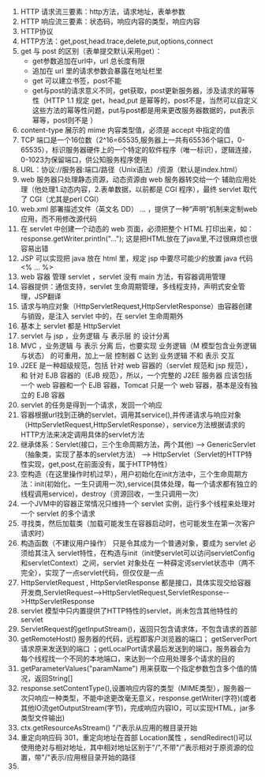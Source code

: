 1. HTTP 请求流三要素：http方法，请求地址，表单参数
2. HTTP 响应流三要素：状态码，响应内容的类型，响应内容
3. HTTP协议
4. HTTP方法：get,post,head.trace,delete,put,options,connect
5. get 与 post 的区别（表单提交默认采用get）：
	+ get参数追加在url中，url 总长度有限
	- 追加在 url 里的请求参数会暴露在地址栏里
	+ get 可以建立书签，post不能
	- get与post的请求意义不同，get获取，post更新服务器，涉及请求的幂等性（HTTP 1.1 规定 get，head,put 是幂等的，post不是，当然可以自定义这些方法的幂等性问题，put与post都是用来更改服务器数据的，put表示幂等，post则不是 ）    
6. content-type 展示的 mime 内容类型值，必须是 accept 中指定的值
7. TCP 端口是一个16位数（2^16=65535,服务器上一共有65536个端口，0-65535），标识服务器硬件上的一个特定的软件程序（唯一标识），逻辑连接，0-1023为保留端口，供公知服务程序使用
8. URL：协议://服务器:端口/路径（Unix语法）/资源（默认是index.html） 
9. web 服务器只处理静态资源，动态资源由 web 服务器转交给一个 辅助应用处理（他处理1.动态内容，2.表单数据，以前都是 CGI 程序），最终 servlet 取代了 CGI（尤其是perl CGI）
10. web.xml 部署描述文件（英文名 DD） <web-app> ... </web-app>，提供了一种“声明”机制来定制web应用，而不用修改源代码
11. 在 servlet 中创建一个动态的 web 页面，必须把整个 HTML 打印出来，如：response.getWriter.println("<html>...</html>"); 这是把HTML放在了java里,不过很麻烦也很容易出错
12. JSP 可以实现把 java 放在 html 里，规定 jsp 中要尽可能少的放置 java 代码 <% ... %>
13. web 容器 管理 servlet ，servlet 没有 main 方法，有容器调用管理 
14. 容器提供：通信支持，servlet 生命周期管理，多线程支持，声明式安全管理，JSP翻译
15. 请求与响应对象（HttpServletRequest,HttpServletResponse）由容器创建与销毁，是注入 servlet 中的，在 servlet 生命周期外
16. 基本上 servlet 都是 HttpServlet
17. servlet 与 jsp ，业务逻辑 与 表示层 的 设计分离
18. MVC ，业务逻辑 与 表示 分离 后，也要实现 业务逻辑（M 模型包含业务逻辑与状态） 的可重用，加上一层 控制器 C 达到 业务逻辑 不和 表示 交互
19. J2EE 是一种超级规范，包括 针对 web 容器的（servlet 规范和 jsp 规范），和 针对 EJB 容器的（EJB 规范），所以，一个完整的 J2EE 服务器 应该包括 一个 web 容器和一个 EJB 容器，Tomcat 只是一个 web 容器，基本是没有独立的 EJB 容器  
20. servlet 的任务是得到一个请求，发回一个响应
21. 容器根据url找到正确的servlet，调用其service(),并传递请求与响应对象（HttpServletRequest,HttpServletResponse），service方法根据请求的HTTP方法来决定调用具体的servlet方法
22. 继承体系：Servlet(接口，三个生命周期方法，两个其他) --> GenericServlet（抽象类，实现了基本的servlet方法） -->  HttpServlet（Servlet的HTTP特性实现，get,post,在前面没有，属于HTTP特性）  
23. 空构造（在这里操作时机过早），用户初始化在init方法中，三个生命周期方法：init(初始化，一生只调用一次),service(具体处理，每一个请求都有独立的线程调用service)，destroy（资源回收，一生只调用一次）  
24. 一个JVM中的容器正常情况只维持一个 servlet 实例，运行多个线程来处理对一个 servlet 的多个请求  
25. 寻找类，然后加载类（加载可能发生在容器启动时，也可能发生在第一次客户请求时）  
26. 构造函数（不建议用户操作） 只是令其成为一个普通对象，要成为 servlet 必须给其注入 servlet特性，在构造与init（init使servlet可以访问servletConfig和servletContext）之间，servlet 对象处在 一种薛定谔servlet状态中（两不完全），实现了一点servlet代码，但仅仅是一点  
27. HttpServletRequest , HttpServletResponse 都是接口，具体实现交给容器开发商,ServletRequest-->HttpServletRequest,ServletResponse-->HttpServletResponse  
28. servlet 模型中只内置提供了HTTP特性的servlet，尚未包含其他特性的servlet  
29. ServletRequest的getInputStream()，返回只包含请求体，不包含请求的首部
30. getRemoteHost() 服务器的代码，远程即客户浏览器的端口； getServerPort请求原来发送到的端口 ；getLocalPort请求最后发送到的端口，服务器会为每个线程找一个不同的本地端口，来达到一个应用处理多个请求的目的  
31. getParameterValues("paramName") 用来获取一个指定参数包含多个值的情况，返回String[]
32. response.setContentType(),设置响应内容的类型（MIME类型），服务器一次只响应一种类型，不能中途更改毫无意义，response.getWriter(字符)(或者其他IO流getOutputStream(字节)，完成响应内容IO，可以实现HTML，jar多类型文件输出)
33. ctx.getResourceAsStream() "/"表示从应用的根目录开始
34. 重定向响应码 301，重定向地址在首部 Location属性 ，sendRedirect()可以使用绝对与相对地址，其中相对地址区别于"/",不带"/"表示相对于原资源的位置，带"/"表示/应用根目录开始的路径  
35. 
